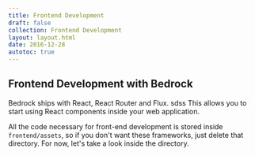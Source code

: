 ```yaml
---
title: Frontend Development
draft: false
collection: Frontend Development
layout: layout.html
date: 2016-12-28
autotoc: true
---
```


## Frontend Development with Bedrock

Bedrock ships with React, React Router and Flux.  sdss This allows you to start using React components inside your web application. 

All the code necessary for front-end development is stored inside `frontend/assets`, so if you don't want these frameworks, just delete that directory. For now, let's take a look inside the directory.

